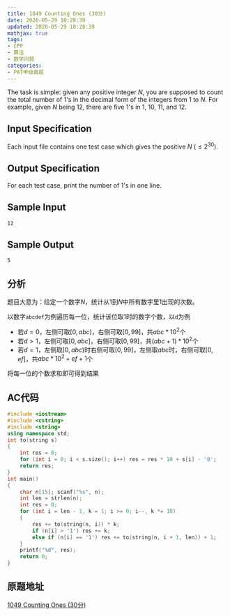 ```yaml
---
title: 1049 Counting Ones (30分)
date: 2020-05-29 10:28:39
updated: 2020-05-29 10:28:39
mathjax: true
tags:
- CPP
- 算法
- 数学问题
categories:
- PAT甲级真题
---
```


The task is simple: given any positive integer $N$, you are supposed to count the total number of 1's in the decimal form of the integers from 1 to $N$. For example, given $N$ being 12, there are five 1's in 1, 10, 11, and 12.

<!--more-->

## Input Specification

Each input file contains one test case which gives the positive $N$ ($\le 2^{30}$).

## Output Specification

For each test case, print the number of 1's in one line.

## Sample Input

```in
12
```

## Sample Output

```out
5
```

## 分析

题目大意为：给定一个数字$N$，统计从1到$N$中所有数字里1出现的次数。

以数字`abcdef`为例遍历每一位，统计该位取1时的数字个数，以`d`为例

- 若$d=0$，左侧可取$[0,abc)$，右侧可取$[0, 99]$，共$abc*10^2$个
- 若$d>1$，左侧可取$[0, abc]$，右侧可取$[0, 99]$，共$(abc+1)*10^2$个
- 若$d=1$，左侧取$[0,abc)$时右侧可取$[0, 99]$，左侧取$abc$时，右侧可取$[0, ef]$，共$abc*10^2+ef+1$个

将每一位的个数求和即可得到结果

## AC代码

```cpp
#include <iostream>
#include <cstring>
#include <string>
using namespace std;
int to(string s)
{
    int res = 0;
    for (int i = 0; i < s.size(); i++) res = res * 10 + s[i] - '0';
    return res;
}
int main()
{
    char n[15]; scanf("%s", n);
    int len = strlen(n);
    int res = 0;
    for (int i = len - 1, k = 1; i >= 0; i--, k *= 10)
    {
        res += to(string(n, i)) * k;
        if (n[i] > '1') res += k;
        else if (n[i] == '1') res += to(string(n, i + 1, len)) + 1;
    }
    printf("%d", res);
    return 0;
}
```

## 原题地址

[1049 Counting Ones (30分)](https://pintia.cn/problem-sets/994805342720868352/problems/994805430595731456)

